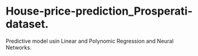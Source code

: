 # House-price-prediction_Prosperati-dataset.
Predictive model usin Linear and Polynomic Regression and Neural Networks.
